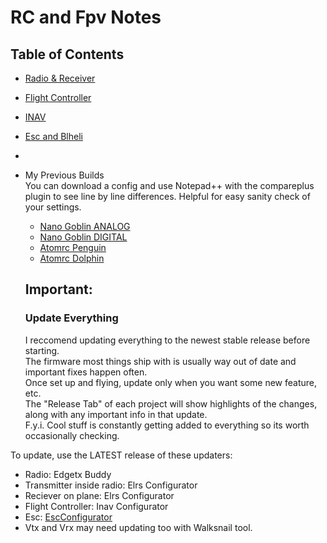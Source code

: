 # RC and Fpv Notes


## Table of Contents
- [Radio & Receiver](./Radio.md)
- [Flight Controller](./FlightController.md)
- [INAV](./Inav.md)
- [Esc and Blheli](./Blheli.md)
- 

- My Previous Builds    
  You can download a config and use Notepad++ with the compareplus plugin to see line by line differences.
  Helpful for easy sanity check of your settings.  
  - [Nano Goblin ANALOG](./GoblinAnalog)
  - [Nano Goblin DIGITAL](./GoblinDigital)
  - [Atomrc Penguin](./Penguin)
  - [Atomrc Dolphin](./Dolphin)
 

  ## Important:

  ### Update Everything
    I reccomend updating everything to the newest stable release before starting.  
The firmware most things ship with is usually way out of date and important fixes happen often.  
Once set up and flying, update only when you want some new feature, etc.  
The "Release Tab" of each project will show highlights of the changes, along with any important info in that update.  
F.y.i. Cool stuff is constantly getting added to everything so its worth occasionally checking.

 To update, use the LATEST release of these updaters:
   - Radio: Edgetx Buddy
   - Transmitter inside radio: Elrs Configurator
   - Reciever on plane: Elrs Configurator
   - Flight Controller: Inav Configurator
   - Esc: [EscConfigurator](escconfigurator.com)
   - Vtx and Vrx may need updating too with Walksnail tool.

